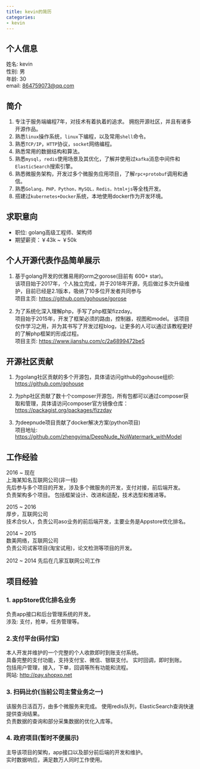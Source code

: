 ```yaml
---
title: kevin的简历
categories:
- kevin
---
```

## 个人信息
姓名: kevin  
性别: 男    
年龄: 30  
email: 864759073@qq.com  

## 简介
1. 专注于服务端编程7年，对技术有着执着的追求。 拥抱开源社区，并且有诸多开源作品。  
2. 熟悉`linux`操作系统，`linux`下编程，以及常用`shell`命令。  
3. 熟悉`TCP/IP`，`HTTP`协议，`socket`网络编程。  
4. 熟悉常用的数据结构和算法。  
5. 熟悉`mysql`，`redis`使用场景及其优化，了解并使用过`kafka`消息中间件和`ElasticSearch`搜索引擎。  
6. 熟悉微服务架构，开发过多个微服务应用项目，了解`rpc+protobuf`调用和通信。  
7. 熟悉`Golang，PHP，Python，MySQL，Redis，html+js`等全栈开发。  
8. 搭建过`kubernetes+Docker`系统，本地使用docker作为开发环境。  

## 求职意向
- 职位: golang高级工程师、架构师  
- 期望薪资：￥43k ~ ￥50k  

## 个人开源代表作品简单展示
1. 基于golang开发的优雅易用的orm之gorose(目前有 600+ star)。  
    该项目始于2017年，个人独立完成，并于2018年开源，先后做过多次升级维护，目前已经是2.1版本，吸纳了10多位开发者共同参与  
    项目主页: https://github.com/gohouse/gorose
    
2. 为了系统化深入理解php，手写了php框架fizzday。  
    项目始于2015年，开发了框架必须的路由，控制器，视图和model。 该项目仅作学习之用，并为其书写了开发过程blog，让更多的人可以通过该教程更好的了解php框架的形成过程。  
    项目主页: https://www.jianshu.com/c/2a6899472be5    

## 开源社区贡献
1. 为golang社区贡献的多个开源包，具体请访问github的gohouse组织: https://github.com/gohouse   

2. 为php社区贡献了数十个composer开源包，所有包都可以通过composer获取和管理，具体请访问composer官方镜像仓库：https://packagist.org/packages/fizzday  

3. 为deepnude项目贡献了docker解决方案(python项目)   
    项目地址: https://github.com/zhengyima/DeepNude_NoWatermark_withModel  

## 工作经验
2016 ~ 现在  
上海某知名互联网公司(非一线)   
先后参与多个项目的开发，涉及多个微服务的开发，支付对接，前后端开发。   
负责架构多个项目。 包括框架设计、改进和适配，技术选型和推进等。   
  
2015 ~ 2016  
厚步，互联网公司    
技术合伙人，负责公司aso业务的前后端开发，主要业务是Appstore优化排名。  

2014 ~ 2015  
数美网络，互联网公司     
负责公司试客项目(淘宝试用)，论文检测等项目的开发。  
  
2012 ~ 2014
先后在几家互联网公司工作  

## 项目经验
### 1. appStore优化排名业务  
负责app接口和后台管理系统的开发。  
涉及: 支付，抢单，任务管理等。  

### 2.支付平台(码付宝)  
本人开发并维护的一个完整的个人收款即时到账支付系统。   
具备完整的支付功能，支持支付宝、微信、银联支付。 实时回调，即时到账。  
包括用户管理，接入，下单，回调等所有功能和流程。  
网站: http://pay.shopxo.net  

### 3. 扫码比价(当前公司主营业务之一)  
该服务日活百万，由多个微服务来完成。 使用redis队列，ElasticSearch查询快速提供查询结果。  
负责数据的查询和部分采集数据的优化入库等。  

### 4. 政府项目(暂时不便展示)  
主导该项目的架构，app接口以及部分前后端的开发和维护。  
实时数据响应，满足数万人同时工作使用。  
